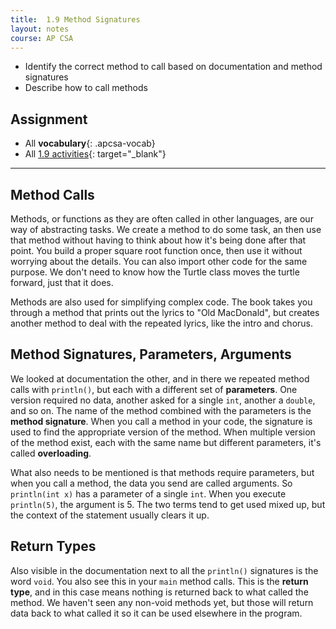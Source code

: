 ```yaml
---
title:  1.9 Method Signatures
layout: notes
course: AP CSA
---
```


- Identify the correct method to call based on documentation and method signatures
- Describe how to call methods

## Assignment

- All **vocabulary**{: .apcsa-vocab}
- All [1.9 activities](https://runestone.academy/ns/books/published/manvillehighschool_csawesome2_2526/topic-1-9-method-signatures.html){: target="_blank"}

---

## Method Calls

Methods, or functions as they are often called in other languages, are our way of abstracting tasks. We create a method to do some task, an then use that method without having to think about how it's being done after that point. You build a proper square root function once, then use it without worrying about the details. You can also import other code for the same purpose. We don't need to know how the Turtle class moves the turtle forward, just that it does.

Methods are also used for simplifying complex code. The book takes you through a method that prints out the lyrics to "Old MacDonald", but creates another method to deal with the repeated lyrics, like the intro and chorus.

## Method Signatures, Parameters, Arguments

We looked at documentation the other, and in there we repeated method calls with `println()`, but each with a different set of **parameters**. One version required no data, another asked for a single `int`, another a `double`, and so on. The name of the method combined with the parameters is the **method signature**. When you call a method in your code, the signature is used to find the appropriate version of the method. When multiple version of the method exist, each with the same name but different parameters, it's called **overloading**.

What also needs to be mentioned is that methods require parameters, but when you call a method, the data you send are called arguments. So `println(int x)` has a parameter of a single `int`. When you execute `println(5)`, the argument is 5. The two terms tend to get used mixed up, but the context of the statement usually clears it up.

## Return Types

Also visible in the documentation next to all the `println()` signatures is the word `void`. You also see this in your `main` method calls. This is the **return type**, and in this case means nothing is returned back to what called the method. We haven't seen any non-void methods yet, but those will return data back to what called it so it can be used elsewhere in the program.
